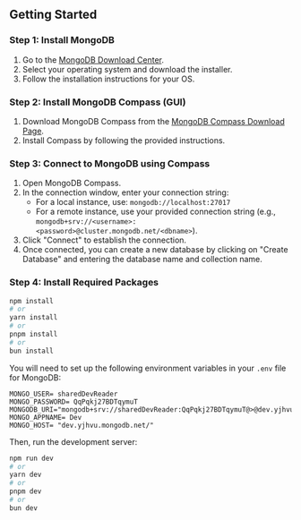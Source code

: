 ## Getting Started

### Step 1: Install MongoDB

1. Go to the [MongoDB Download Center](https://www.mongodb.com/try/download/community).
2. Select your operating system and download the installer.
3. Follow the installation instructions for your OS.

### Step 2: Install MongoDB Compass (GUI)

1. Download MongoDB Compass from the [MongoDB Compass Download Page](https://www.mongodb.com/try/download/compass).
2. Install Compass by following the provided instructions.

### Step 3: Connect to MongoDB using Compass

1. Open MongoDB Compass.
2. In the connection window, enter your connection string:
   - For a local instance, use: `mongodb://localhost:27017`
   - For a remote instance, use your provided connection string (e.g., `mongodb+srv://<username>:<password>@cluster.mongodb.net/<dbname>`).
3. Click "Connect" to establish the connection.
4. Once connected, you can create a new database by clicking on "Create Database" and entering the database name and collection name.

### Step 4: Install Required Packages

```bash
npm install
# or
yarn install
# or
pnpm install
# or
bun install
```

You will need to set up the following environment variables in your `.env` file for MongoDB:

```
MONGO_USER= sharedDevReader
MONGO_PASSWORD= QqPqkj27BDTqymuT
MONGODB_URI="mongodb+srv://sharedDevReader:QqPqkj27BDTqymuT@>@dev.yjhvu.mongodb.net/"
MONGO_APPNAME= Dev
MONGO_HOST= "dev.yjhvu.mongodb.net/"
```

Then, run the development server:

```bash
npm run dev
# or
yarn dev
# or
pnpm dev
# or
bun dev